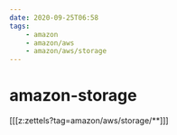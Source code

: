 ```yaml
---
date: 2020-09-25T06:58
tags:
    - amazon
    - amazon/aws
    - amazon/aws/storage
---
```


# amazon-storage

[[[z:zettels?tag=amazon/aws/storage/**]]]